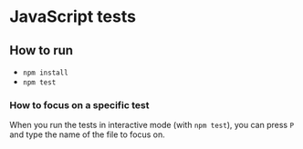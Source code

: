 # JavaScript tests

## How to run

- `npm install`
- `npm test`

### How to focus on a specific test

When you run the tests in interactive mode (with `npm test`), you can press `P` and type the name of the file to focus on.
